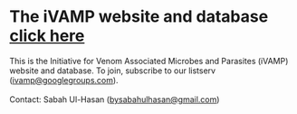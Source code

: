 # The iVAMP website and database [click here](https://ivamp-consortium.github.io/)
This is the Initiative for Venom Associated Microbes and Parasites (iVAMP) website and database. To join, subscribe to our listserv (ivamp@googlegroups.com). </br> </br>
Contact: Sabah Ul-Hasan (bysabahulhasan@gmail.com)
